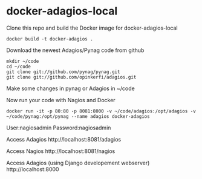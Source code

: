 # docker-adagios-local
Clone this repo and build the Docker image for docker-adagios-local
```
docker build -t docker-adagios .
```

Download the newest Adagios/Pynag code from github
```
mkdir ~/code
cd ~/code
git clone git://github.com/pynag/pynag.git
git clone git://github.com/opinkerfi/adagios.git
```
Make some changes in pynag or Adagios in ~/code

Now run your code with Nagios and Docker
```
docker run -it -p 80:80 -p 8081:8000 -v ~/code/adagios:/opt/adagios -v ~/code/pynag:/opt/pynag --name adagios docker-adagios
```

User:nagiosadmin
Password:nagiosadmin

Access Adagios
http://localhost:8081/adagios

Access Nagios
http://localhost:8081/nagios

Access Adagios (using Django developement webserver)
http://localhost:8000
